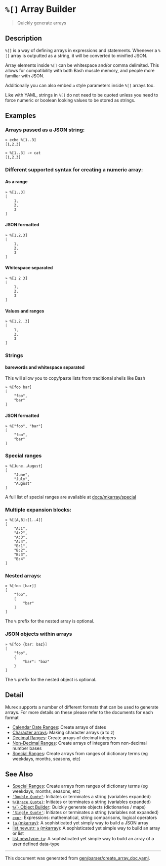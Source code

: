 # `%[]` Array Builder

> Quickly generate arrays

## Description

`%[]` is a way of defining arrays in expressions and statements. Whenever a
`%[]` array is outputted as a string, it will be converted to minified JSON.

Array elements inside `%[]` can be whitespace and/or comma delimited. This
allows for compatibility with both Bash muscle memory, and people more
familiar with JSON.

Additionally you can also embed `a` style parameters inside `%[]` arrays too.

Like with YAML, strings in `%[]` do not need to be quoted unless you need to
force numeric or boolean looking values to be stored as strings.



## Examples

### Arrays passed as a JSON string:

```
» echo %[1..3]
[1,2,3]

» %[1..3] -> cat
[1,2,3]
```

### Different supported syntax for creating a numeric array:

#### As a range

```
» %[1..3]
[
    1,
    2,
    3
]
```

#### JSON formatted

```
» %[1,2,3]
[
    1,
    2,
    3
]
```

#### Whitespace separated

```
» %[1 2 3]
[
    1,
    2,
    3
]
```

#### Values and ranges

```
» %[1,2..3]
[
    1,
    2,
    3
]
```

### Strings

#### barewords and whitespace separated

This will allow you to copy/paste lists from traditional shells like Bash

```
» %[foo bar]
[
    "foo",
    "bar"
]
```

#### JSON formatted

```
» %["foo", "bar"]
[
    "foo",
    "bar"
]
```

### Special ranges

```
» %[June..August]
[
    "June",
    "July",
    "August"
]
```

A full list of special ranges are available at [docs/mkarray/special](../mkarray/special.md)

### Multiple expansion blocks:

```
» %[[A,B]:[1..4]]
[
    "A:1",
    "A:2",
    "A:3",
    "A:4",
    "B:1",
    "B:2",
    "B:3",
    "B:4"
]
```

### Nested arrays:

```
» %[foo [bar]]
[
    "foo",
    [
        "bar"
    ]
]
```

The `%` prefix for the nested array is optional.

### JSON objects within arrays

```
» %[foo {bar: baz}]
[
    "foo",
    {
        "bar": "baz"
    }
]
```

The `%` prefix for the nested object is optional.

## Detail

Murex supports a number of different formats that can be used to generate
arrays. For more details on these please refer to the documents for each format

* [Calendar Date Ranges](../mkarray/date.md):
  Create arrays of dates
* [Character arrays](../mkarray/character.md):
  Making character arrays (a to z)
* [Decimal Ranges](../mkarray/decimal.md):
  Create arrays of decimal integers
* [Non-Decimal Ranges](../mkarray/non-decimal.md):
  Create arrays of integers from non-decimal number bases
* [Special Ranges](../mkarray/special.md):
  Create arrays from ranges of dictionary terms (eg weekdays, months, seasons, etc)

## See Also

* [Special Ranges](../mkarray/special.md):
  Create arrays from ranges of dictionary terms (eg weekdays, months, seasons, etc)
* [`"Double Quote"`](../parser/double-quote.md):
  Initiates or terminates a string (variables expanded)
* [`%(Brace Quote)`](../parser/brace-quote.md):
  Initiates or terminates a string (variables expanded)
* [`%{}` Object Builder](../parser/create-object.md):
  Quickly generate objects (dictionaries / maps)
* [`'Single Quote'`](../parser/single-quote.md):
  Initiates or terminates a string (variables not expanded)
* [`expr`](../commands/expr.md):
  Expressions: mathematical, string comparisons, logical operators
* [`ja` (mkarray)](../commands/ja.md):
  A sophisticated yet simply way to build a JSON array
* [list.new.str: `a` (mkarray)](../commands/a.md):
  A sophisticated yet simple way to build an array or list
* [list.new.type: `ta`](../commands/ta.md):
  A sophisticated yet simple way to build an array of a user defined data-type

<hr/>

This document was generated from [gen/parser/create_array_doc.yaml](https://github.com/lmorg/murex/blob/master/gen/parser/create_array_doc.yaml).